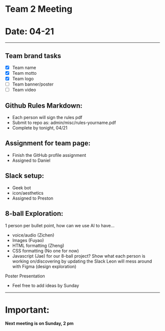 # Team 2 Meeting
# Date: 04-21
---
## Team brand tasks
- [x] Team name
- [x] Team motto
- [x] Team logo
- [ ] Team banner/poster
- [ ] Team video

## Github Rules Markdown:
* Each person will sign the rules pdf
* Submit to repo as: admin/misc/rules-yourname.pdf
* Complete by tonight, 04/21

## Assignment for team page:
* Finish the GitHub profile assignment
* Assigned to Daniel

## Slack setup:
* Geek bot
* icon/aesthetics
* Assigned to Preston

## 8-ball Exploration:
1 person per bullet point, how can we use AI to have…
* voice/audio (Zichen)
* Images (Fuyao)
* HTML formatting (Zheng)
* CSS formatting (No one for now)
* Javascript (Jae)
for our 8-ball project?
Show what each person is working on/discovering by updating the Slack
Leon will mess around with Figma (design exploration)

Poster Presentation
* Feel free to add ideas by Sunday
---
# Important:
**Next meeting is on Sunday, 2 pm**


